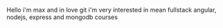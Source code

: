 Hello
i'm max and in love git
i'm very interested in mean fullstack
angular, nodejs, express and mongodb courses
